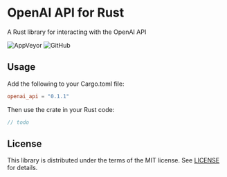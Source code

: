 # OpenAI API for Rust

A Rust library for interacting with the OpenAI API

![AppVeyor](https://img.shields.io/appveyor/build/openai-rs/openai-api?style=flat-square)
![GitHub](https://img.shields.io/github/license/openai-rs/openai-api?style=flat-square)

## Usage

Add the following to your Cargo.toml file:

```toml
openai_api = "0.1.1"
```

Then use the crate in your Rust code:

```rust
// todo
```

## License

This library is distributed under the terms of the MIT license. See [LICENSE](https://opensource.org/license/mit/) for details.
